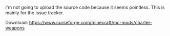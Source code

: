 I'm not going to upload the source code because it seems pointless. This is mainly for the issue tracker.

Download:
https://www.curseforge.com/minecraft/mc-mods/charter-weapons
